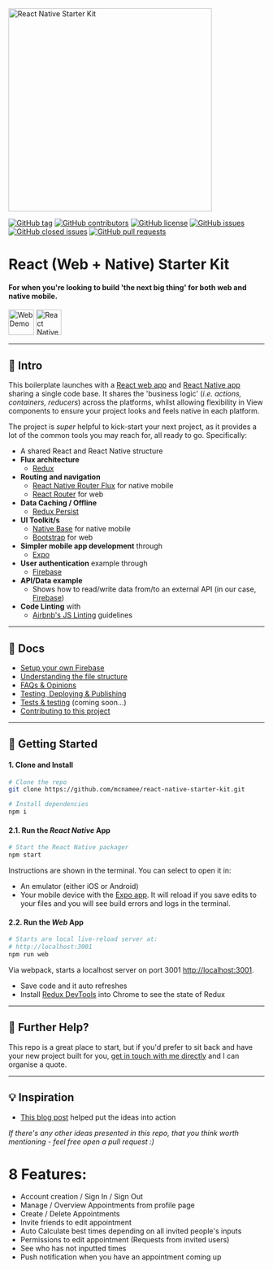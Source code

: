 <img src="/docs/rnsk-logo.jpg" alt="React Native Starter Kit" width="400" />

[![GitHub tag](https://img.shields.io/github/tag/mcnamee/react-native-starter-kit.svg?style=flat-square)](https://github.com/mcnamee/react-native-starter-kit/tags)
[![GitHub contributors](https://img.shields.io/github/contributors/mcnamee/react-native-starter-kit.svg?style=flat-square)](https://github.com/mcnamee/react-native-starter-kit/contributors)
[![GitHub license](https://img.shields.io/badge/license-MIT-blue.svg?style=flat-square)](https://raw.githubusercontent.com/mcnamee/react-native-starter-kit/master/LICENSE)
[![GitHub issues](https://img.shields.io/github/issues/mcnamee/react-native-starter-kit.svg?style=flat-square)](https://github.com/mcnamee/react-native-starter-kit/issues)
[![GitHub closed issues](https://img.shields.io/github/issues-closed/mcnamee/react-native-starter-kit.svg?style=flat-square)](https://github.com/mcnamee/react-native-starter-kit/issues-closed)
[![GitHub pull requests](https://img.shields.io/github/issues-pr/mcnamee/react-native-starter-kit.svg?style=flat-square)](https://github.com/mcnamee/react-native-starter-kit/issues-pr)

# React (Web + Native) Starter Kit

#### For when you're looking to build 'the next big thing' for both web and native mobile.

<a href="http://react-boilerplate.mcnam.ee/"><img src="/docs/web-demo.jpg" alt="Web Demo" height="50" /></a>
<a href="https://expo.io/@mcnamee/react-native-starter-kit"><img src="/docs/expo-demo.jpg" alt="React Native Expo Demo" height="50" /></a>

---

## 👋 Intro

This boilerplate launches with a [React web app](https://reactjs.org/) and [React Native app](https://facebook.github.io/react-native/) sharing a single code base. It shares the 'business logic' (_i.e. actions, containers, reducers_) across the platforms, whilst allowing flexibility in View components to ensure your project looks and feels native in each platform.

The project is _super_ helpful to kick-start your next project, as it provides a lot of the common tools you may reach for, all ready to go. Specifically:

- A shared React and React Native structure
- __Flux architecture__
    - [Redux](https://redux.js.org/docs/introduction/)
- __Routing and navigation__
    - [React Native Router Flux](https://github.com/aksonov/react-native-router-flux) for native mobile
    - [React Router](https://github.com/ReactTraining/react-router) for web
- __Data Caching / Offline__
    - [Redux Persist](https://github.com/rt2zz/redux-persist)
- __UI Toolkit/s__
    - [Native Base](https://nativebase.io/) for native mobile
    - [Bootstrap](https://getbootstrap.com/) for web
- __Simpler mobile app development__ through
    - [Expo](https://expo.io/)
- __User authentication__ example through
    - [Firebase](https://firebase.google.com/)
- __API/Data example__
    - Shows how to read/write data from/to an external API (in our case, [Firebase](https://firebase.google.com/))
- __Code Linting__ with
    - [Airbnb's JS Linting](https://github.com/airbnb/javascript) guidelines

---

## 📖 Docs

- [Setup your own Firebase](/docs/firebase.md)
- [Understanding the file structure](/docs/file-structure.md)
- [FAQs & Opinions](/docs/faqs.md)
- [Testing, Deploying & Publishing](/docs/publishing.md)
- [Tests & testing](/docs/testing.md) (coming soon...)
- [Contributing to this project](/docs/contributing.md)

---

## 🚀 Getting Started

#### 1. Clone and Install

```bash
# Clone the repo
git clone https://github.com/mcnamee/react-native-starter-kit.git

# Install dependencies
npm i
```

#### 2.1. Run the _React Native_ App

```bash
# Start the React Native packager
npm start
```

Instructions are shown in the terminal. You can select to open it in:

- An emulator (either iOS or Android)
- Your mobile device with the [Expo app](https://expo.io/). It will reload if you save edits to your files and you will see build errors and logs in the terminal.

#### 2.2. Run the _Web_ App

```bash
# Starts are local live-reload server at:
# http://localhost:3001
npm run web
```

Via webpack, starts a localhost server on port 3001 [http://localhost:3001](http://localhost:3001).

- Save code and it auto refreshes
- Install [Redux DevTools](https://chrome.google.com/webstore/detail/redux-devtools/lmhkpmbekcpmknklioeibfkpmmfibljd?hl=en) into Chrome to see the state of Redux

---

## 👊 Further Help?

This repo is a great place to start, but if you'd prefer to sit back and have your new project built for you, [get in touch with me directly](https://mcnam.ee) and I can organise a quote.

---

## 💡 Inspiration

- [This blog post](http://jkaufman.io/react-web-native-codesharing/) helped put the ideas into action

_If there's any other ideas presented in this repo, that you think worth mentioning - feel free open a pull request :)_

# 8 Features:
- Account creation / Sign In / Sign Out
- Manage / Overview Appointments from profile page
- Create / Delete Appointments
- Invite friends to edit appointment
- Auto Calculate best times depending on all invited people's inputs
- Permissions to edit appointment (Requests from invited users)
- See who has not inputted times
- Push notification when you have an appointment coming up
